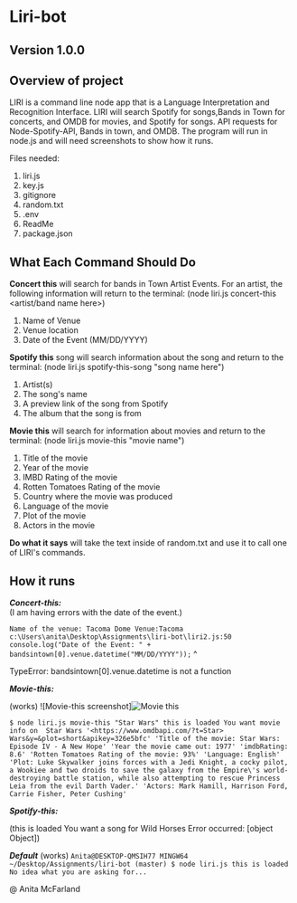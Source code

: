 
# Liri-bot

## Version 1.0.0

## Overview of project

LIRI is a command line node app that is a Language Interpretation and Recognition Interface.
LIRI will search Spotify for songs,Bands in Town for concerts, and OMDB for movies, and Spotify for songs.
API requests for Node-Spotify-API, Bands in town, and OMDB.
The program will run in node.js and will need screenshots to show how it runs.

Files needed:

1. liri.js
2. key.js
3. gitignore
4. random.txt
5. .env
6. ReadMe
7. package.json

## What Each Command Should Do

**Concert this**
 will search for bands in Town Artist Events. For an artist, the following information will return to the terminal: (node liri.js concert-this <artist/band name here>)
1. Name of Venue
2. Venue location
3. Date of the Event (MM/DD/YYYY)

 **Spotify this** song will search information about the song and return to the terminal: (node liri.js spotify-this-song "song name here")
1. Artist(s)
2. The song's name
3. A preview link of the song from Spotify
4. The album that the song is from

**Movie this** will search for information about movies and return to the terminal: (node liri.js movie-this "movie name")

1. Title of the movie
2. Year of the movie
3. IMBD Rating of the movie
4. Rotten Tomatoes Rating of the movie
5. Country where the movie was produced
6. Language of the movie
7. Plot of the movie
8. Actors in the movie

**Do what it says** will take the text inside of random.txt and use it to call one of LIRI's commands.

## How it runs

***Concert-this:***  
(I am having errors with the date of the event.)

`Name of the venue: Tacoma Dome
Venue:Tacoma
c:\Users\anita\Desktop\Assignments\liri-bot\liri2.js:50
          console.log("Date of the Event: " + bandsintown[0].venue.datetime("MM/DD/YYYY"));`
                                                                   ^

TypeError: bandsintown[0].venue.datetime is not a function

***Movie-this:***

(works)
![Movie-this screenshot]![Movie this](./image/movie-this.png)

`$ node liri.js movie-this "Star Wars"
this is loaded
You want movie info on  Star Wars
'<https://www.omdbapi.com/?t=Star> Wars&y=&plot=short&apikey=326e5bfc'
'Title of the movie: Star Wars: Episode IV - A New Hope'
'Year the movie came out: 1977'
'imdbRating: 8.6'
'Rotten Tomatoes Rating of the movie: 93%'
'Language: English'
'Plot: Luke Skywalker joins forces with a Jedi Knight, a cocky pilot, a Wookiee and two droids to save the galaxy from the Empire\'s world-destroying battle station, while also attempting to rescue Princess Leia from the evil Darth Vader.'
'Actors: Mark Hamill, Harrison Ford, Carrie Fisher, Peter Cushing'`

***Spotify-this:***

(this is loaded
You want a song for  Wild Horses
Error occurred: [object Object])

***Default***
(works)
`Anita@DESKTOP-QMSIH77 MINGW64 ~/Desktop/Assignments/liri-bot (master)
$ node liri.js
this is loaded
No idea what you are asking for...`

@ Anita McFarland